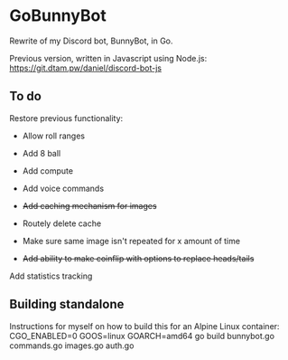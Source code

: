 # GoBunnyBot
Rewrite of my Discord bot, BunnyBot, in Go.

Previous version, written in Javascript using Node.js: https://git.dtam.pw/daniel/discord-bot-js

## To do
Restore previous functionality:
 - Allow roll ranges
 - Add 8 ball
 - Add compute
 - Add voice commands

 - ~~Add caching mechanism for images~~
 - Routely delete cache
 - Make sure same image isn't repeated for x amount of time
 - ~~Add ability to make coinflip with options to replace heads/tails~~

Add statistics tracking

## Building standalone
Instructions for myself on how to build this for an Alpine Linux container: CGO_ENABLED=0 GOOS=linux GOARCH=amd64 go build bunnybot.go commands.go images.go auth.go
